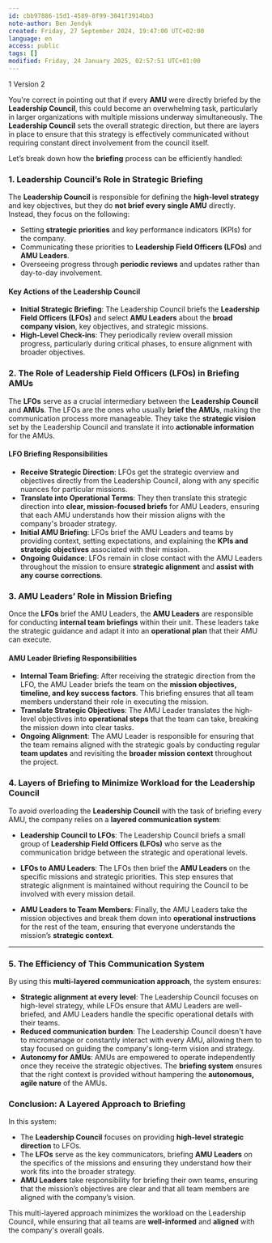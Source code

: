```yaml
---
id: cbb97886-15d1-4589-8f99-3041f3914bb3
note-author: Ben Jendyk
created: Friday, 27 September 2024, 19:47:00 UTC+02:00
language: en
access: public
tags: []
modified: Friday, 24 January 2025, 02:57:51 UTC+01:00
---
```


1 Version 2

You're correct in pointing out that if every **AMU** were directly briefed by the **Leadership Council**, this could become an overwhelming task, particularly in larger organizations with multiple missions underway simultaneously. The **Leadership Council** sets the overall strategic direction, but there are layers in place to ensure that this strategy is effectively communicated without requiring constant direct involvement from the council itself.

Let’s break down how the **briefing** process can be efficiently handled:

### **1. Leadership Council’s Role in Strategic Briefing**

The **Leadership Council** is responsible for defining the **high-level strategy** and key objectives, but they do **not brief every single AMU** directly. Instead, they focus on the following:

- Setting **strategic priorities** and key performance indicators (KPIs) for the company.
- Communicating these priorities to **Leadership Field Officers (LFOs)** and **AMU Leaders**.
- Overseeing progress through **periodic reviews** and updates rather than day-to-day involvement.

#### Key Actions of the Leadership Council

- **Initial Strategic Briefing**: The Leadership Council briefs the **Leadership Field Officers (LFOs)** and select **AMU Leaders** about the **broad company vision**, key objectives, and strategic missions.
- **High-Level Check-ins**: They periodically review overall mission progress, particularly during critical phases, to ensure alignment with broader objectives.

### **2. The Role of Leadership Field Officers (LFOs) in Briefing AMUs**

The **LFOs** serve as a crucial intermediary between the **Leadership Council** and **AMUs**. The LFOs are the ones who usually **brief the AMUs**, making the communication process more manageable. They take the **strategic vision** set by the Leadership Council and translate it into **actionable information** for the AMUs.

#### LFO Briefing Responsibilities

- **Receive Strategic Direction**: LFOs get the strategic overview and objectives directly from the Leadership Council, along with any specific nuances for particular missions.
- **Translate into Operational Terms**: They then translate this strategic direction into **clear, mission-focused briefs** for AMU Leaders, ensuring that each AMU understands how their mission aligns with the company's broader strategy.
- **Initial AMU Briefing**: LFOs brief the AMU Leaders and teams by providing context, setting expectations, and explaining the **KPIs and strategic objectives** associated with their mission.
- **Ongoing Guidance**: LFOs remain in close contact with the AMU Leaders throughout the mission to ensure **strategic alignment** and **assist with any course corrections**.

### **3. AMU Leaders’ Role in Mission Briefing**

Once the **LFOs** brief the AMU Leaders, the **AMU Leaders** are responsible for conducting **internal team briefings** within their unit. These leaders take the strategic guidance and adapt it into an **operational plan** that their AMU can execute.

#### AMU Leader Briefing Responsibilities

- **Internal Team Briefing**: After receiving the strategic direction from the LFO, the AMU Leader briefs the team on the **mission objectives, timeline, and key success factors**. This briefing ensures that all team members understand their role in executing the mission.
- **Translate Strategic Objectives**: The AMU Leader translates the high-level objectives into **operational steps** that the team can take, breaking the mission down into clear tasks.
- **Ongoing Alignment**: The AMU Leader is responsible for ensuring that the team remains aligned with the strategic goals by conducting regular **team updates** and revisiting the **broader mission context** throughout the project.

### **4. Layers of Briefing to Minimize Workload for the Leadership Council**

To avoid overloading the **Leadership Council** with the task of briefing every AMU, the company relies on a **layered communication system**:

- **Leadership Council to LFOs**: The Leadership Council briefs a small group of **Leadership Field Officers (LFOs)** who serve as the communication bridge between the strategic and operational levels.
  
- **LFOs to AMU Leaders**: The LFOs then brief the **AMU Leaders** on the specific missions and strategic priorities. This step ensures that strategic alignment is maintained without requiring the Council to be involved with every mission detail.

- **AMU Leaders to Team Members**: Finally, the AMU Leaders take the mission objectives and break them down into **operational instructions** for the rest of the team, ensuring that everyone understands the mission’s **strategic context**.

---

### **5. The Efficiency of This Communication System**

By using this **multi-layered communication approach**, the system ensures:

- **Strategic alignment at every level**: The Leadership Council focuses on high-level strategy, while LFOs ensure that AMU Leaders are well-briefed, and AMU Leaders handle the specific operational details with their teams.
- **Reduced communication burden**: The Leadership Council doesn't have to micromanage or constantly interact with every AMU, allowing them to stay focused on guiding the company's long-term vision and strategy.
- **Autonomy for AMUs**: AMUs are empowered to operate independently once they receive the strategic objectives. The **briefing system** ensures that the right context is provided without hampering the **autonomous, agile nature** of the AMUs.

### **Conclusion: A Layered Approach to Briefing**

In this system:

- The **Leadership Council** focuses on providing **high-level strategic direction** to LFOs.
- The **LFOs** serve as the key communicators, briefing **AMU Leaders** on the specifics of the missions and ensuring they understand how their work fits into the broader strategy.
- **AMU Leaders** take responsibility for briefing their own teams, ensuring that the mission’s objectives are clear and that all team members are aligned with the company’s vision.

This multi-layered approach minimizes the workload on the Leadership Council, while ensuring that all teams are **well-informed** and **aligned** with the company's overall goals.
